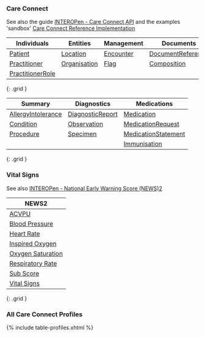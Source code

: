 ### Care Connect

See also the guide [INTEROPen - Care Connect API](https://nhsconnect.github.io/CareConnectAPI/)
and the examples 'sandbox' [Care Connect Reference Implementation](https://data.developer.nhs.uk/ccri)
 
| Individuals      | Entities      | Management  | Documents   |
|------------------|---------------|-------------|-------------|
| [Patient](StructureDefinition-CareConnect-Patient-1.html)          | [Location](StructureDefinition-CareConnect-Location-1.html)      | [Encounter](StructureDefinition-CareConnect-Encounter-1.html) | [DocumentReference](StructureDefinition-CareConnect-DocumentReference-1.html) |
| [Practitioner](StructureDefinition-CareConnect-Practitioner-1.html)     | [Organisation](StructureDefinition-CareConnect-Organization-1.html)  | [Flag](StructureDefinition-CareConnect-Flag-1.html)  | [Composition](StructureDefinition-CareConnect-Composition-1.html) |
| [PractitionerRole](StructureDefinition-CareConnect-PractitionerRole-1.html) |               |             | |
{: .grid }

| Summary            | Diagnostics      | Medications         |
|--------------------|------------------|---------------------|
| [AllergyIntolerance](StructureDefinition-CareConnect-AllergyIntolerance-1.html) | [DiagnosticReport](StructureDefinition-CareConnect-DiagnosticReport-1.html) | [Medication](StructureDefinition-CareConnect-Medication-1.html)          |
| [Condition](StructureDefinition-CareConnect-Condition-1.html)          | [Observation](StructureDefinition-CareConnect-Observation-1.html)      | [MedicationRequest](StructureDefinition-CareConnect-MedicationRequest-1.html)   |
| [Procedure](StructureDefinition-CareConnect-Procedure-1.html)          |  [Specimen](StructureDefinition-CareConnect-Specimen-1.html)                 | [MedicationStatement](StructureDefinition-CareConnect-MedicationStatement-1.html) |
|                    |                  | [Immunisation](StructureDefinition-CareConnect-Immunization-1.html)        |
{: .grid }

### Vital Signs 

See also [INTEROPen - National Early Warning Score (NEWS)2](https://nhsconnect.github.io/FHIR-NEWS2/index.html)

| NEWS2                       |
|-----------------------------|
| [ACVPU](StructureDefinition-CareConnect-ACVPU-Observation-1.html)                       |
| [Blood Pressure](StructureDefinition-CareConnect-BloodPressure-Observation-1.html)              |
| [Heart Rate](StructureDefinition-CareConnect-HeartRate-Observation-1.html)                  |
| [Inspired Oxygen](StructureDefinition-CareConnect-InspiredOxygen-Observation-1.html)             |
| [Oxygen Saturation](StructureDefinition-CareConnect-OxygenSaturation-Observation-1.html)           |
| [Respiratory Rate](StructureDefinition-CareConnect-RespiratoryRate-Observation-1.html)            |
| [Sub Score](StructureDefinition-CareConnect-Subscore-Observation-1.html)                   |
| [Vital Signs](StructureDefinition-CareConnect-VitalSigns-Observation-1.html)                 |
{: .grid }

### All Care Connect Profiles

{% include table-profiles.xhtml %}